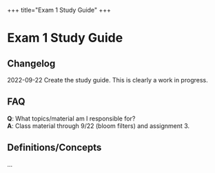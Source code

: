 +++
title="Exam 1 Study Guide"
+++

# Exam 1 Study Guide

## Changelog

2022-09-22 Create the study guide. This is clearly a work in progress.

## FAQ

**Q**: What topics/material am I responsible for? <br>
**A**: Class material through 9/22 (bloom filters) and assignment 3.

## Definitions/Concepts

...



